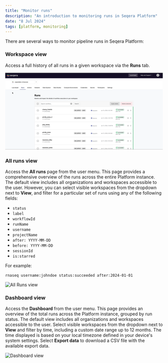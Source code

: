 ```yaml
---
title: "Monitor runs"
description: "An introduction to monitoring runs in Seqera Platform"
date: "8 Jul 2024"
tags: [platform, monitoring]
---
```


There are several ways to monitor pipeline runs in Seqera Platform:

### Workspace view

Access a full history of all runs in a given workspace via the **Runs** tab.
    
![View runs](assets/sp-cloud-view-all-runs.gif)

### All runs view

Access the **All runs** page from the user menu. This page provides a comprehensive overview of the runs across the entire Platform instance. The default view includes all organizations and workspaces accessible to the user. However, you can select visible workspaces from the dropdown next to **View**, and filter for a particular set of runs using any of the following fields:

- `status`
- `label`
- `workflowId`
- `runName`
- `username`
- `projectName`
- `after: YYYY-MM-DD`
- `before: YYYY-MM-DD`
- `sessionId`
- `is:starred`

For example:

```
rnaseq username:johndoe status:succeeded after:2024-01-01
```

![All Runs view](assets/all_runs_view.gif)

### Dashboard view

Access the **Dashboard** from the user menu. This page provides an overview of the total runs across the Platform instance, grouped by run status. The default view includes all organizations and workspaces accessible to the user. Select visible workspaces from the dropdown next to **View** and filter by time, including a custom date range up to 12 months. The time displayed is based on your local timezone defined in your device's system settings. Select **Export data** to download a CSV file with the available export data.

![Dashboard view](./assets/dashboard_view.gif)
